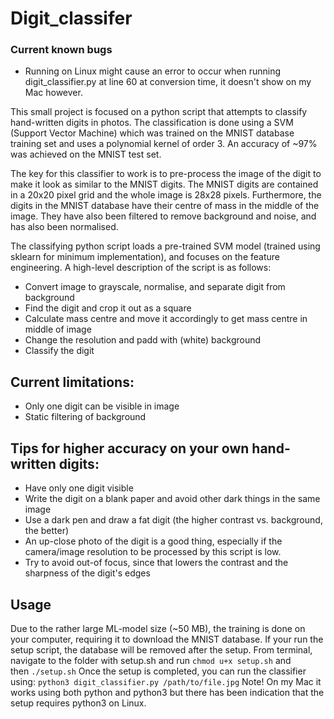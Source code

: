 # Digit_classifer

### Current known bugs
- Running on Linux might cause an error to occur when running digit_classifier.py at line 60 at conversion time, it doesn't show on my Mac however. 

This small project is focused on a python script that attempts to classify hand-written digits in photos. The classification is done using a SVM (Support Vector Machine) which was trained on the MNIST database training set and uses a polynomial
kernel of order 3. An accuracy of ~97% was achieved on the MNIST test set.

The key for this classifier to work is to pre-process the image of the digit to make it look as similar
to the MNIST digits. The MNIST digits are contained in a 20x20 pixel grid and the whole image is 28x28 pixels.
Furthermore, the digits in the MNIST database have their centre of mass in the middle of the image. They have
also been filtered to remove background and noise, and has also been normalised.

The classifying python script loads a pre-trained SVM model (trained using sklearn for minimum implementation), and focuses on
the feature engineering. A high-level description of the script is as follows:
- Convert image to grayscale, normalise, and separate digit from background
- Find the digit and crop it out as a square
- Calculate mass centre and move it accordingly to get mass centre in middle of image
- Change the resolution and padd with (white) background
- Classify the digit

## Current limitations:
- Only one digit can be visible in image
- Static filtering of background

## Tips for higher accuracy on your own hand-written digits:
- Have only one digit visible
- Write the digit on a blank paper and avoid other dark things in the same image
- Use a dark pen and draw a fat digit (the higher contrast vs. background, the better)
- An up-close photo of the digit is a good thing, especially if the camera/image resolution to be processed by this script is low.
- Try to avoid out-of focus, since that lowers the contrast and the sharpness of the digit's edges

## Usage 
Due to the rather large ML-model size (~50 MB), the training is done on
your computer, requiring it to download the MNIST database. If your run the
setup script, the database will be removed after the setup.
From terminal, navigate to the folder with setup.sh and run `chmod u+x setup.sh` and then `./setup.sh`
Once the setup is completed, you can run the classifier using:
`python3 digit_classifier.py /path/to/file.jpg`
Note! On my Mac it works using both python and python3 but there has been indication that the setup requires python3 on Linux.
